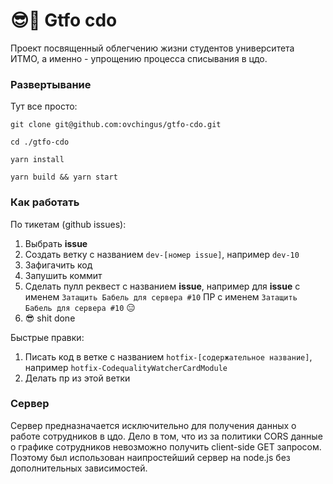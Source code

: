 # 😎🤳 Gtfo cdo

Проект посвященный облегчению жизни студентов университета ИТМО, а именно - упрощению процесса списывания в цдо.

### Развертывание

Тут все просто: 
```
git clone git@github.com:ovchingus/gtfo-cdo.git

cd ./gtfo-cdo

yarn install

yarn build && yarn start
```

### Как работать
По тикетам (github issues): 
1) Выбрать **issue** 
2) Создать ветку с названием `dev-[номер issue]`, например `dev-10`
3) Зафигачить код
4) Запушить коммит
5) Сделать пулл реквест с названием **issue**, например для **issue** с именем `Затащить Бабель для сервера #10` ПР с именем `Затащить Бабель для сервера #10` 😑
6)  😎 shit done

Быстрые правки:
1) Писать код в ветке с названием `hotfix-[содержательное название]`, например `hotfix-CodequalityWatcherCardModule`
2) Делать пр из этой ветки

### Сервер
Сервер предназначается исключительно для получения данных о работе сотрудников в цдо. Дело в том, что из за политики CORS данные о графике сотрудников невозможно получить client-side GET запросом. Поэтому был использован наипростейший сервер на node.js без дополнительных зависимостей.